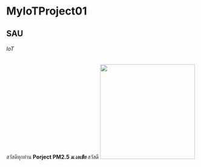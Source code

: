 # MyIoTProject01
## SAU
###### IoT
สวัสดีทุกท่าน
**Porject PM2.5 *ม.เอเชีย*** สวัสดี
<img src="https://th-test-11.slatic.net/p/c47709494b9f1cc5c01917859bc17fae.jpg" width="250">
